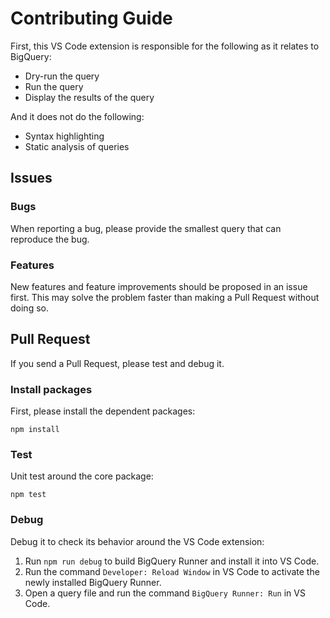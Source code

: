 # Contributing Guide

First, this VS Code extension is responsible for the following as it relates to BigQuery:

- Dry-run the query
- Run the query
- Display the results of the query

And it does not do the following:

- Syntax highlighting
- Static analysis of queries

## Issues

### Bugs

When reporting a bug, please provide the smallest query that can reproduce the bug.

### Features

New features and feature improvements should be proposed in an issue first. This may solve the problem faster than making a Pull Request without doing so.

## Pull Request

If you send a Pull Request, please test and debug it.

### Install packages

First, please install the dependent packages:

```
npm install
```

### Test

Unit test around the core package:

```
npm test
```

### Debug

Debug it to check its behavior around the VS Code extension:

1. Run `npm run debug` to build BigQuery Runner and install it into VS Code.
1. Run the command `Developer: Reload Window` in VS Code to activate the newly installed BigQuery Runner.
1. Open a query file and run the command `BigQuery Runner: Run` in VS Code.
